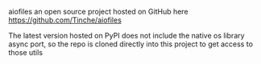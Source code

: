 aiofiles an open source project hosted on GitHub here https://github.com/Tinche/aiofiles

The latest version hosted on PyPI does not include the native os library async port, so the repo is cloned directly into
this project to get access to those utils
